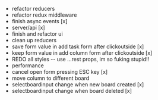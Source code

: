 - refactor reducers
- refactor redux middleware
- finish async events [x]
- server/api [x]
- finish and refactor ui
- clean up reducers
- save form value in add task form after clickoutside [x]
- keep form value in add column form after clickoutside [x]
- REDO all styles -- use ...rest props, im so fuking stupid!!
- performance
- cancel open form pressing ESC key [x]
- move column to different board
- selectboardinput change when new board created [x]
- selectboardinput change when board deleted [x]
